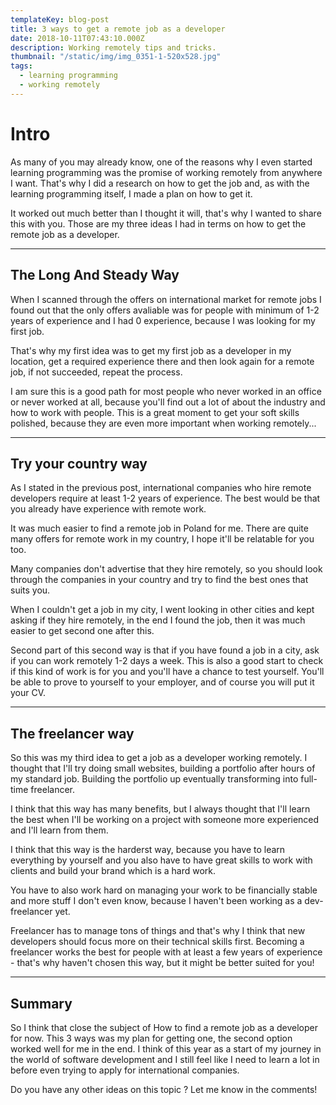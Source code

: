 ```yaml
---
templateKey: blog-post
title: 3 ways to get a remote job as a developer
date: 2018-10-11T07:43:10.000Z
description: Working remotely tips and tricks.
thumbnail: "/static/img/img_0351-1-520x528.jpg"
tags:
  - learning programming
  - working remotely
---
```


# Intro

As many of you may already know, one of the reasons why I even started learning programming was the promise of working remotely from anywhere I want. That's why I did a research on how to get the job and, as with the learning programming itself, I made a plan on how to get it.

It worked out much better than I thought it will, that's why I wanted to share this with you. Those are my three ideas I had in terms on how to get the remote job as a developer.

___

## **The Long And Steady Way**

When I scanned through the offers on international market for remote jobs I found out that the only offers avaliable was for people with minimum of 1-2 years of experience and I had 0 experience, because I was looking for my first job.

That's why my first idea was to get my first job as a developer in my location, get a required experience there and then look again for a remote job, if not succeeded, repeat the process.

I am sure this is a good path for most people who never worked in an office or never worked at all, because you'll find out a lot of about the industry and how to work with people.
This is a great moment to get your soft skills polished, because they are even more important when working remotely...

___

## **Try your country way**

As I stated in the previous post, international companies who hire remote developers require at least 1-2 years of experience. The best would be that you already have experience with remote work.

It was much easier to find a remote job in Poland for me. There are quite many offers for remote work in my country, I hope it'll be relatable for you too.

Many companies don't advertise that they hire remotely, so you should look through the companies in your country and try to find the best ones that suits you.

When I couldn't get a job in my city, I went looking in other cities and kept asking if they hire remotely, in the end I found the job, then it was much easier to get second one after this.

Second part of this second way is that if you have found a job in a city, ask if you can work remotely 1-2 days a week. This is also a good start to check if this kind of work is for you and you'll have a chance to test yourself. You'll be able to prove to yourself to your employer, and of course you will put it your CV.

___

## **The freelancer way**

So this was my third idea to get a job as a developer working remotely. I thought that I'll try doing small websites, building a portfolio after hours of my standard job.
Building the portfolio up eventually transforming into full-time freelancer.

I think that this way has many benefits, but I always thought that I'll learn the best when I'll be working on a project with someone more experienced and I'll learn from them.

I think that this way is the harderst way, because you have to learn everything by yourself and you also have to have great skills to work with clients and build your brand which is a hard work.

You have to also work hard on managing your work to be financially stable and more stuff I don't even know, because I haven't been working as a dev-freelancer yet.

Freelancer has to manage tons of things and that's why I think that new developers should focus more on their technical skills first.
Becoming a freelancer works the best for people with at least a few years of experience - that's why haven't chosen this way, but it might be better suited for you!

___

## **Summary**

So I think that close the subject of How to find a remote job as a developer for now. This 3 ways was my plan for getting one, the second option worked well for me in the end.
I think of this year as a start of my journey in the world of software development and I still feel like I need to learn a lot in before even trying to apply for international companies.

Do you have any other ideas on this topic ?
Let me know in the comments!

